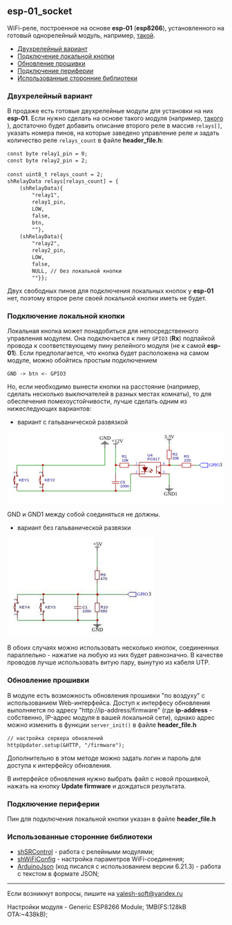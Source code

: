 ## esp-01_socket
WiFi-реле, построенное на основе **esp-01** (**esp8266**), установленного на готовый однорелейный модуль, например, [такой](https://aliexpress.ru/item/32845077134.html).

- [Двухрелейный вариант](#двухрелейный-вариант)
- [Подключение локальной кнопки](#подключение-локальной-кнопки)
- [Обновление прошивки](#обновление-прошивки)
- [Подключение периферии](#подключение-периферии)
- [Использованные сторонние библиотеки](#использованные-сторонние-библиотеки)


### Двухрелейный вариант
В продаже есть готовые двухрелейные модули для установки на них **esp-01**. Если нужно сделать на основе такого модуля (например, [такого](https://aliexpress.ru/item/1005003619242840.html) ), достаточно будет добавить описание второго реле в массив `relays[]`, указать номера пинов, на которые заведено управление реле и задать количество реле `relays_count` в файле **header_file.h**:
```
const byte relay1_pin = 0; 
const byte relay2_pin = 2;

const uint8_t relays_count = 2;
shRelayData relays[relays_count] = {
    (shRelayData){
        "relay1",
        relay1_pin,
        LOW,
        false,
        btn,
        ""},
    (shRelayData){
        "relay2",
        relay2_pin,
        LOW,
        false,
        NULL, // без локальной кнопки
        ""}};
```
Двух свободных пинов для подключения локальных кнопок у **esp-01** нет, поэтому второе реле своей локальной кнопки иметь не будет.

### Подключение локальной кнопки

Локальная кнопка может понадобиться для непосредственного управления модулем. Она подключается к пину `GPIO3` (**Rx**) подпайкой провода к соответствующему пину релейного модуля (не к самой **esp-01**). Если предполагается, что кнопка будет расположена на самом модуле, можно обойтись простым подключением
```
GND -> btn <- GPIO3
```
Но, если необходимо вынести кнопки на расстояние (например, сделать несколько выключателей в разных местах комнаты), то для обеспечения помехоустойчивости, лучше сделать одним из нижеследующих вариантов:

- вариант с гальванической развязкой

![Alt text](doc/001.jpg)

GND и GND1 между собой соединяться не должны.

- вариант без гальванической развязки

![Alt text](doc/002.jpg)

В обоих случаях можно использовать несколько кнопок, соединенных параллельно - нажатие на любую из них будет равнозначно. В качестве проводов лучше использовать витую пару, вынутую из кабеля UTP.

### Обновление прошивки

В модуле есть возможность обновления прошивки "по воздуху" с использованием Web-интерфейса. Доступ к интерфесу обновления выполняется по адресу "http://ip-address/firmware" (где **ip-address** - собственно, IP-адрес модуля в вашей локальной сети), однако адрес можно изменить в функции `server_init()` в файле **header_file.h**
```
// настройка сервера обновлений
httpUpdater.setup(&HTTP, "/firmware");
```
Дополнительно в этом методе можно задать логин и пароль для доступа к интерфейсу обновления.


В интерфейсе обновления нужно выбрать файл с новой прошивкой, нажать на кнопку **Update firmware** и дождаться результата.

### Подключение периферии

Пин для подключения локальной кнопки указан в файле **header_file.h**

### Использованные сторонние библиотеки

- [shSRControl](https://github.com/VAleSh-Soft/shSRControl) - работа с релейными модулями;
- [shWiFiConfig](https://github.com/VAleSh-Soft/shWiFiConfig) - настройка параметров WiFi-соединения;
- [ArduinoJson](https://github.com/bblanchon/ArduinoJson) (код писался с использованием версии 6.21.3) - работа с текстом в формате JSON;

<hr>

Если возникнут вопросы, пишите на valesh-soft@yandex.ru 


Настройки модуля - Generic ESP8266 Module; 1MB(FS:128kB OTA:~438kB);
